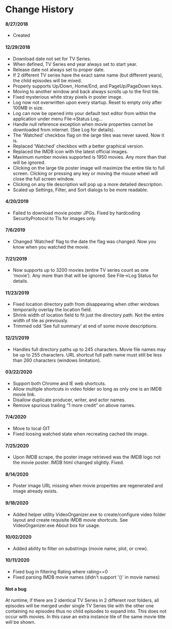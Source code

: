 # Change History
#### 8/27/2018
* Created

#### 12/29/2018
* Download date not set for TV Series.
* When defined, TV Series end year always set to start year.
* Release date not always set to proper date.
* If 2 different TV series have the exact same name (but different years), the child episodes will be mixed.
* Properly supports Up/Down, Home/End, and PageUp/PageDown keys.
* Moving to another window and back always scrolls up to the first tile.
* Fixed mysterious white stray pixels in poster image.
* Log now not overwritten upon every startup. Reset to empty only after 100MB in size.
* Log can now be opened into your default text editor from within the application under menu File->Status Log…
* Handle null reference exception when movie properties cannot be downloaded from internet. (See Log for details).
* The ‘Watched’ checkbox flag on the large tiles was never saved. Now it is.
* Replaced ‘Watched’ checkbox with a better graphical version.
* Replaced the IMDB icon with the latest official images.
* Maximum number movies supported is 1950 movies. Any more than that will be ignored.
* Clicking on the large tile poster image will maximize the entire tile to full screen. Clicking or pressing any key or moving the mouse wheel will close the full screen window.
* Clicking on any tile description will pop up a more detailed description.
* Scaled up Settings, Filter, and Sort dialogs to be more readable.

#### 4/20/2019
* Failed to download movie poster JPGs. Fixed by hardcoding SecurityProtocol to Tls for images only.

#### 7/6/2019
* Changed ‘Watched’ flag to the date the flag was changed. Now you know when you watched the movie.

#### 7/21/2019
* Now supports up to 3200 movies (entire TV series count as one ‘movie’). Any more than that will be ignored. See File->Log Status for details.

#### 11/23/2019
* Fixed location directory path from disappearing when other windows temporarily overlay the location field.
* Shrink width of location field to fit just the directory path. Not the entire width of tile as previously.
* Trimmed odd ‘See full summary’ at end of some movie descriptions.

#### 12/21/2019
* Handles full directory paths up to 245 characters. Movie file names may be up to 255 characters. URL shortcut full path name must still be less than 260 characters (windows limitation).

#### 03/22/2020
* Support both Chrome and IE web shortcuts.
* Allow multiple shortcuts in video folder so long as only one is an IMDB movie link.
* Disallow duplicate producer, writer, and actor names.
* Remove spurious trailing “1 more credit” on above names.

#### 7/4/2020
* Move to local GIT
* Fixed loosing watched state when recreating cached tile image.

#### 7/25/2020
* Upon IMDB scrape, the poster image retrieved was the IMDB logo not the movie poster. IMDB html changed slightly. Fixed. 

#### 8/14/2020
* Poster image URL missing when movie properties are regenerated and image already exists.

#### 9/18/2020
* Added helper utility VideoOrganizer.exe to create/configure video folder layout and create requisite IMDB movie shortcuts. See VideoOrganizer.exe About box for usage.

#### 10/02/2020
* Added ability to filter on substrings (movie name, plot, or crew).

#### 10/11/2020
* Fixed bug in filtering Rating where rating==0
* Fixed parsing IMDB movie names (didn't support '()' in movie names)

#### Not a bug
At runtime, if there are 2 identical TV Series in 2 different root folders, all episodes
will be merged under single TV Series tile with the other one containing no episodes
thus no child episodes to expand into.
This does not occur with movies. In this case an extra instance tile of the same movie
title will be shown.
